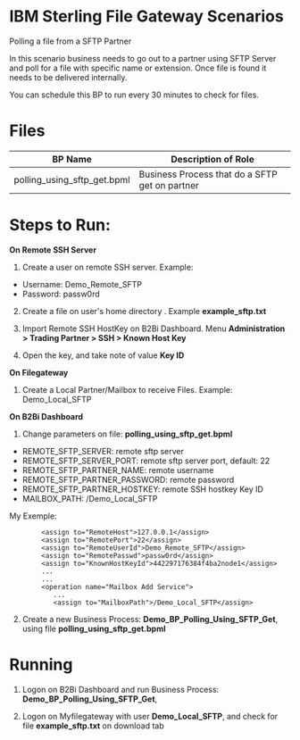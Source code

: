 # IBM Sterling File Gateway Scenarios

Polling a file from a SFTP Partner

In this scenario business needs to go out to a partner using SFTP Server and poll for a file with specific name or extension. Once file is found it needs to be delivered internally.

You can schedule this BP to run every 30 minutes to check for files.

# Files

| BP Name                         |            Description of Role                                          |
|---------------------------------|-------------------------------------------------------------------------|
| polling_using_sftp_get.bpml     | Business Process that do a SFTP get on partner |


# Steps to Run:

**On Remote SSH Server**

1) Create a user on remote SSH server. Example: 

* Username: Demo_Remote_SFTP
* Password: passw0rd
   
2) Create a file on user's home directory . Example **example_sftp.txt**
 
3) Import Remote SSH HostKey on B2Bi Dashboard. Menu **Administration > Trading Partner > SSH > Known Host Key**

4) Open the key, and take note of value **Key ID**

**On Filegateway**

1) Create a Local Partner/Mailbox to receive Files. Example: Demo_Local_SFTP

**On B2Bi Dashboard**

1) Change parameters on file: **polling_using_sftp_get.bpml** 

* REMOTE_SFTP_SERVER:  remote sftp server
* REMOTE_SFTP_SERVER_PORT: remote sftp server port, default: 22
* REMOTE_SFTP_PARTNER_NAME: remote username 
* REMOTE_SFTP_PARTNER_PASSWORD: remote password
* REMOTE_SFTP_PARTNER_HOSTKEY: remote SSH hostkey Key ID 
* MAILBOX_PATH: /Demo_Local_SFTP

My Exemple:
```
        <assign to="RemoteHost">127.0.0.1</assign>
        <assign to="RemotePort">22</assign>
        <assign to="RemoteUserId">Demo_Remote_SFTP</assign>
        <assign to="RemotePasswd">passw0rd</assign> 
        <assign to="KnownHostKeyId">442297176384f4ba2node1</assign>
        ...
        ...
        <operation name="Mailbox Add Service">
           ...
           <assign to="MailboxPath">/Demo_Local_SFTP</assign>
```  

2) Create a new Business Process: **Demo_BP_Polling_Using_SFTP_Get**, using file **polling_using_sftp_get.bpml** 


# Running

1) Logon on  B2Bi Dashboard and run Business Process: **Demo_BP_Polling_Using_SFTP_Get**,

2) Logon on Myfilegateway with user **Demo_Local_SFTP**, and check for file  **example_sftp.txt** on download tab
